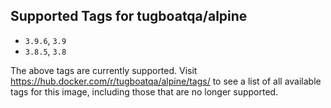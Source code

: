 ## Supported Tags for tugboatqa/alpine

* `3.9.6`, `3.9`
* `3.8.5`, `3.8`

The above tags are currently supported. Visit https://hub.docker.com/r/tugboatqa/alpine/tags/ to see a list of all available tags for this image, including those that are no longer supported.
